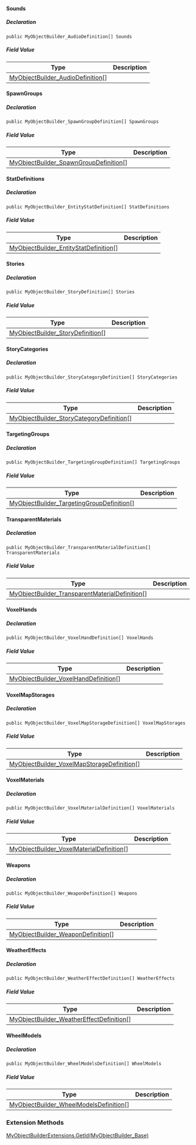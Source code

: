 #### Sounds

##### Declaration

```
public MyObjectBuilder_AudioDefinition[] Sounds
```

##### Field Value

| Type | Description |
| --- | --- |
| [MyObjectBuilder\_AudioDefinition](https://keensoftwarehouse.github.io/SpaceEngineersModAPI/api/VRage.Game.MyObjectBuilder_AudioDefinition.html)\[\] |     |

#### SpawnGroups

##### Declaration

```
public MyObjectBuilder_SpawnGroupDefinition[] SpawnGroups
```

##### Field Value

| Type | Description |
| --- | --- |
| [MyObjectBuilder\_SpawnGroupDefinition](https://keensoftwarehouse.github.io/SpaceEngineersModAPI/api/VRage.Game.MyObjectBuilder_SpawnGroupDefinition.html)\[\] |     |

#### StatDefinitions

##### Declaration

```
public MyObjectBuilder_EntityStatDefinition[] StatDefinitions
```

##### Field Value

| Type | Description |
| --- | --- |
| [MyObjectBuilder\_EntityStatDefinition](https://keensoftwarehouse.github.io/SpaceEngineersModAPI/api/VRage.Game.MyObjectBuilder_EntityStatDefinition.html)\[\] |     |

#### Stories

##### Declaration

```
public MyObjectBuilder_StoryDefinition[] Stories
```

##### Field Value

| Type | Description |
| --- | --- |
| [MyObjectBuilder\_StoryDefinition](https://keensoftwarehouse.github.io/SpaceEngineersModAPI/api/VRage.Game.MyObjectBuilder_StoryDefinition.html)\[\] |     |

#### StoryCategories

##### Declaration

```
public MyObjectBuilder_StoryCategoryDefinition[] StoryCategories
```

##### Field Value

| Type | Description |
| --- | --- |
| [MyObjectBuilder\_StoryCategoryDefinition](https://keensoftwarehouse.github.io/SpaceEngineersModAPI/api/VRage.Game.MyObjectBuilder_StoryCategoryDefinition.html)\[\] |     |

#### TargetingGroups

##### Declaration

```
public MyObjectBuilder_TargetingGroupDefinition[] TargetingGroups
```

##### Field Value

| Type | Description |
| --- | --- |
| [MyObjectBuilder\_TargetingGroupDefinition](https://keensoftwarehouse.github.io/SpaceEngineersModAPI/api/VRage.Game.MyObjectBuilder_TargetingGroupDefinition.html)\[\] |     |

#### TransparentMaterials

##### Declaration

```
public MyObjectBuilder_TransparentMaterialDefinition[] TransparentMaterials
```

##### Field Value

| Type | Description |
| --- | --- |
| [MyObjectBuilder\_TransparentMaterialDefinition](https://keensoftwarehouse.github.io/SpaceEngineersModAPI/api/VRage.Game.MyObjectBuilder_TransparentMaterialDefinition.html)\[\] |     |

#### VoxelHands

##### Declaration

```
public MyObjectBuilder_VoxelHandDefinition[] VoxelHands
```

##### Field Value

| Type | Description |
| --- | --- |
| [MyObjectBuilder\_VoxelHandDefinition](https://keensoftwarehouse.github.io/SpaceEngineersModAPI/api/VRage.Game.MyObjectBuilder_VoxelHandDefinition.html)\[\] |     |

#### VoxelMapStorages

##### Declaration

```
public MyObjectBuilder_VoxelMapStorageDefinition[] VoxelMapStorages
```

##### Field Value

| Type | Description |
| --- | --- |
| [MyObjectBuilder\_VoxelMapStorageDefinition](https://keensoftwarehouse.github.io/SpaceEngineersModAPI/api/VRage.Game.MyObjectBuilder_VoxelMapStorageDefinition.html)\[\] |     |

#### VoxelMaterials

##### Declaration

```
public MyObjectBuilder_VoxelMaterialDefinition[] VoxelMaterials
```

##### Field Value

| Type | Description |
| --- | --- |
| [MyObjectBuilder\_VoxelMaterialDefinition](https://keensoftwarehouse.github.io/SpaceEngineersModAPI/api/VRage.Game.MyObjectBuilder_VoxelMaterialDefinition.html)\[\] |     |

#### Weapons

##### Declaration

```
public MyObjectBuilder_WeaponDefinition[] Weapons
```

##### Field Value

| Type | Description |
| --- | --- |
| [MyObjectBuilder\_WeaponDefinition](https://keensoftwarehouse.github.io/SpaceEngineersModAPI/api/VRage.Game.MyObjectBuilder_WeaponDefinition.html)\[\] |     |

#### WeatherEffects

##### Declaration

```
public MyObjectBuilder_WeatherEffectDefinition[] WeatherEffects
```

##### Field Value

| Type | Description |
| --- | --- |
| [MyObjectBuilder\_WeatherEffectDefinition](https://keensoftwarehouse.github.io/SpaceEngineersModAPI/api/VRage.Game.MyObjectBuilder_WeatherEffectDefinition.html)\[\] |     |

#### WheelModels

##### Declaration

```
public MyObjectBuilder_WheelModelsDefinition[] WheelModels
```

##### Field Value

| Type | Description |
| --- | --- |
| [MyObjectBuilder\_WheelModelsDefinition](https://keensoftwarehouse.github.io/SpaceEngineersModAPI/api/VRage.Game.MyObjectBuilder_WheelModelsDefinition.html)\[\] |     |

### Extension Methods

[MyObjectBuilderExtensions.GetId(MyObjectBuilder\_Base)](https://keensoftwarehouse.github.io/SpaceEngineersModAPI/api/VRage.Game.MyObjectBuilderExtensions.html#VRage_Game_MyObjectBuilderExtensions_GetId_VRage_ObjectBuilders_MyObjectBuilder_Base_)